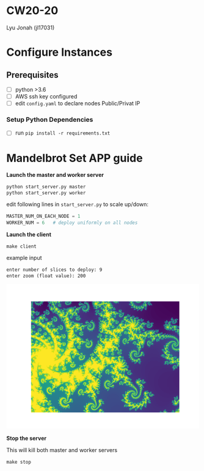 # CW20-20
Lyu Jonah (jl17031)

# Configure Instances

## Prerequisites

- [ ] python >3.6
- [ ] AWS ssh key configured
- [ ] edit `config.yaml` to declare nodes Public/Privat IP

### Setup Python Dependencies
- [ ] run `pip install -r requirements.txt`

# Mandelbrot Set APP guide

**Launch the master and worker server**
```
python start_server.py master
python start_server.py worker
```

edit following lines in `start_server.py` to scale up/down:

```python
MASTER_NUM_ON_EACH_NODE = 1
WORKER_NUM = 6   # deploy uniformly on all nodes
```


**Launch the client**
```
make client
```

example input

```
enter number of slices to deploy: 9
enter zoom (float value): 200
```
![result_zoom_200}](/png/result_zoom_2000.0.png)

**Stop the server**

This will kill both master and worker servers

```
make stop
```